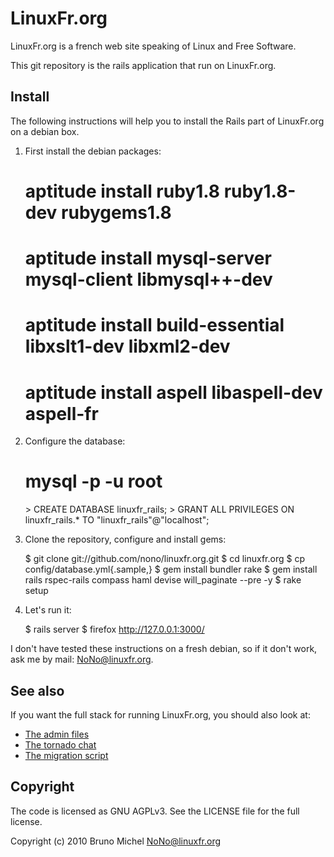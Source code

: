 LinuxFr.org
===========

LinuxFr.org is a french web site speaking of Linux and Free Software.

This git repository is the rails application that run on LinuxFr.org.


Install
-------

The following instructions will help you to install the Rails part of
LinuxFr.org on a debian box.

1) First install the debian packages:

    # aptitude install ruby1.8 ruby1.8-dev rubygems1.8
	# aptitude install mysql-server mysql-client libmysql++-dev
	# aptitude install build-essential libxslt1-dev libxml2-dev
	# aptitude install aspell libaspell-dev aspell-fr

2) Configure the database:

    # mysql -p -u root
	<enter your root password for mysql>
	> CREATE DATABASE linuxfr_rails;
	> GRANT ALL PRIVILEGES ON linuxfr_rails.* TO "linuxfr_rails"@"localhost";

3) Clone the repository, configure and install gems:

    $ git clone git://github.com/nono/linuxfr.org.git
	$ cd linuxfr.org
	$ cp config/database.yml{.sample,}
	$ gem install bundler rake
	$ gem install rails rspec-rails compass haml devise will_paginate --pre -y
	$ rake setup

4) Let's run it:

    $ rails server
	$ firefox http://127.0.0.1:3000/

I don't have tested these instructions on a fresh debian, so if it don't work,
ask me by mail: NoNo@linuxfr.org.


See also
--------

If you want the full stack for running LinuxFr.org, you should also look at:

* [The admin files](http://github.com/nono/admin-linuxfr.org)
* [The tornado chat](http://github.com/nono/chat-linuxfr.org)
* [The migration script](http://github.com/nono/migration-linuxfr.org)


Copyright
---------

The code is licensed as GNU AGPLv3. See the LICENSE file for the full license.

Copyright (c) 2010 Bruno Michel <NoNo@linuxfr.org>
